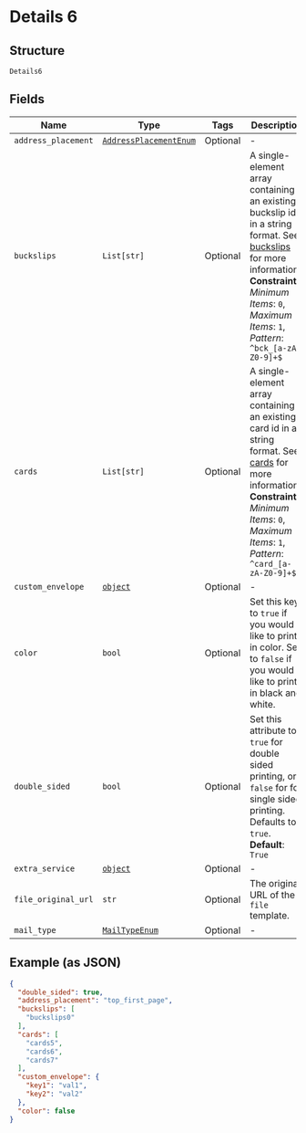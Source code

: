 
# Details 6

## Structure

`Details6`

## Fields

| Name | Type | Tags | Description |
|  --- | --- | --- | --- |
| `address_placement` | [`AddressPlacementEnum`](../../doc/models/address-placement-enum.md) | Optional | - |
| `buckslips` | `List[str]` | Optional | A single-element array containing an existing buckslip id in a string format. See [buckslips](#tag/Buckslips) for more information.<br>**Constraints**: *Minimum Items*: `0`, *Maximum Items*: `1`, *Pattern*: `^bck_[a-zA-Z0-9]+$` |
| `cards` | `List[str]` | Optional | A single-element array containing an existing card id in a string format. See [cards](#tag/Cards) for more information.<br>**Constraints**: *Minimum Items*: `0`, *Maximum Items*: `1`, *Pattern*: `^card_[a-zA-Z0-9]+$` |
| `custom_envelope` | [`object`](../../doc/models/object-enum.md) | Optional | - |
| `color` | `bool` | Optional | Set this key to `true` if you would like to print in color. Set to `false` if you would like to print in black and white. |
| `double_sided` | `bool` | Optional | Set this attribute to `true` for double sided printing, or `false` for for single sided printing. Defaults to `true`.<br>**Default**: `True` |
| `extra_service` | [`object`](../../doc/models/object-enum.md) | Optional | - |
| `file_original_url` | `str` | Optional | The original URL of the `file` template. |
| `mail_type` | [`MailTypeEnum`](../../doc/models/mail-type-enum.md) | Optional | - |

## Example (as JSON)

```json
{
  "double_sided": true,
  "address_placement": "top_first_page",
  "buckslips": [
    "buckslips0"
  ],
  "cards": [
    "cards5",
    "cards6",
    "cards7"
  ],
  "custom_envelope": {
    "key1": "val1",
    "key2": "val2"
  },
  "color": false
}
```

